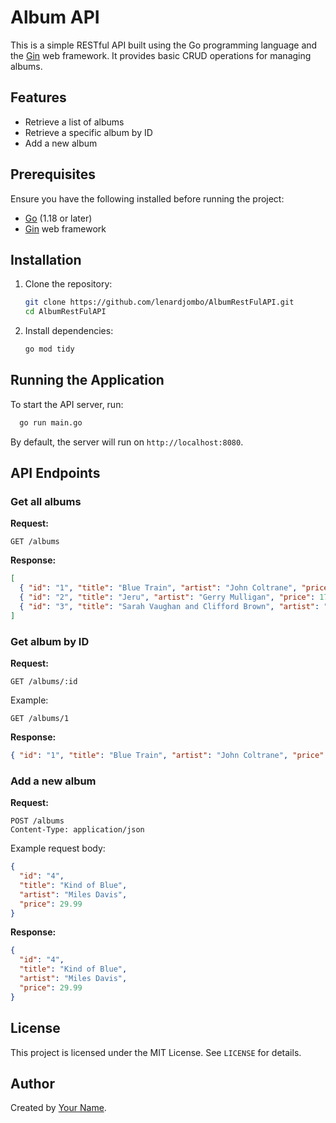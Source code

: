 # Album API

This is a simple RESTful API built using the Go programming language and the [Gin](https://github.com/gin-gonic/gin) web framework. It provides basic CRUD operations for managing albums.

## Features
- Retrieve a list of albums
- Retrieve a specific album by ID
- Add a new album

## Prerequisites
Ensure you have the following installed before running the project:
- [Go](https://go.dev/) (1.18 or later)
- [Gin](https://github.com/gin-gonic/gin) web framework

## Installation
1. Clone the repository:
   ```sh
   git clone https://github.com/lenardjombo/AlbumRestFulAPI.git
   cd AlbumRestFulAPI
   ```
2. Install dependencies:
   ```sh
   go mod tidy
   ```

## Running the Application
To start the API server, run:
```sh
  go run main.go
```
By default, the server will run on `http://localhost:8080`.

## API Endpoints
### Get all albums
**Request:**
```http
GET /albums
```
**Response:**
```json
[
  { "id": "1", "title": "Blue Train", "artist": "John Coltrane", "price": 56.99 },
  { "id": "2", "title": "Jeru", "artist": "Gerry Mulligan", "price": 17.99 },
  { "id": "3", "title": "Sarah Vaughan and Clifford Brown", "artist": "Sarah Vaughan", "price": 39.99 }
]
```

### Get album by ID
**Request:**
```http
GET /albums/:id
```
Example:
```http
GET /albums/1
```
**Response:**
```json
{ "id": "1", "title": "Blue Train", "artist": "John Coltrane", "price": 56.99 }
```

### Add a new album
**Request:**
```http
POST /albums
Content-Type: application/json
```
Example request body:
```json
{
  "id": "4",
  "title": "Kind of Blue",
  "artist": "Miles Davis",
  "price": 29.99
}
```
**Response:**
```json
{
  "id": "4",
  "title": "Kind of Blue",
  "artist": "Miles Davis",
  "price": 29.99
}
```

## License
This project is licensed under the MIT License. See `LICENSE` for details.

## Author
Created by [Your Name](https://github.com/lenardjombo).

